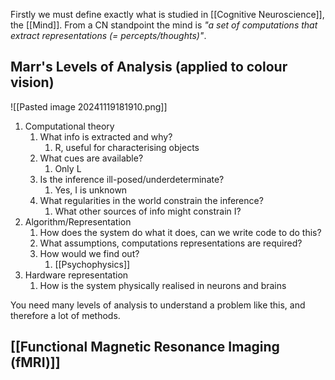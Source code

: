
Firstly we must define exactly what is studied in [[Cognitive Neuroscience]], the [[Mind]]. From a CN standpoint the mind is *"a set of computations that extract representations (= percepts/thoughts)"*.

## Marr's Levels of Analysis (applied to colour vision)

![[Pasted image 20241119181910.png]]

1. Computational theory
	1. What info is extracted and why?
		1. R, useful for characterising objects
	2. What cues are available?
		1. Only L
	3. Is the inference ill-posed/underdeterminate?
		1. Yes, I is unknown
	4. What regularities in the world constrain the inference?
		1. What other sources of info might constrain I?
2. Algorithm/Representation
	1. How does the system do what it does, can we write code to do this?
	2. What assumptions, computations representations are required?
	3. How would we find out?
		1. [[Psychophysics]]
3. Hardware representation
	1. How is the system physically realised in neurons and brains

You need many levels of analysis to understand a problem like this, and therefore a lot of methods.

## [[Functional Magnetic Resonance Imaging (fMRI)]]